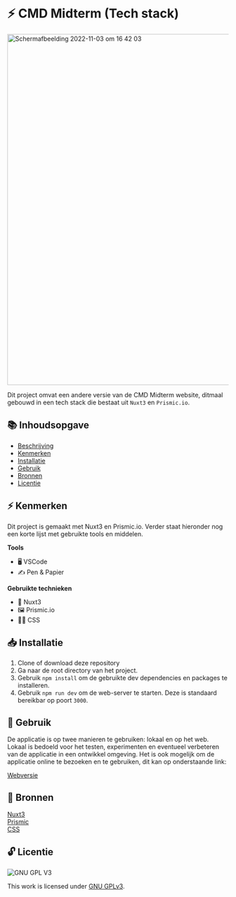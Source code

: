 # ⚡ CMD Midterm (Tech stack)

<img width="800" alt="Schermafbeelding 2022-11-03 om 16 42 03" src="https://user-images.githubusercontent.com/45170095/199767105-61408413-58ae-4293-aeef-dfe5e7c48306.png">

Dit project omvat een andere versie van de CMD Midterm website, ditmaal gebouwd in een tech stack die bestaat uit `Nuxt3` en `Prismic.io`.

## 📚 Inhoudsopgave

  * [Beschrijving](#beschrijving)
  * [Kenmerken](#kenmerken)
  * [Installatie](#installatie)
  * [Gebruik](#gebruik)
  * [Bronnen](#bronnen)
  * [Licentie](#licentie)
  
## ⚡ Kenmerken

Dit project is gemaakt met Nuxt3 en Prismic.io. Verder staat hieronder nog een korte lijst met gebruikte tools en middelen.

**Tools**

- 🖥️ VSCode
- ✍ Pen & Papier

**Gebruikte technieken**

- 🚀 Nuxt3
- 🖼 Prismic.io
- 💅🏼 CSS


## 📥 Installatie

1. Clone of download deze repository
2. Ga naar de root directory van het project.
3. Gebruik `npm install` om de gebruikte dev dependencies en packages te installeren.
4. Gebruik `npm run dev` om de web-server te starten. Deze is standaard bereikbar op poort `3000`.


## 🔨 Gebruik

De applicatie is op twee manieren te gebruiken: lokaal en op het web. Lokaal is bedoeld voor het testen, experimenten en eventueel verbeteren van de applicatie in een ontwikkel omgeving. Het is ook mogelijk om de applicatie online te bezoeken en te gebruiken, dit kan op onderstaande link:

[Webversie](https://lose-your-head-the-client-case-eight.vercel.app/)

## 📖 Bronnen

[Nuxt3](https://v3.nuxtjs.org/)
<br>
[Prismic](https://prismic.io/)
<br>
[CSS](https://developer.mozilla.org/en-US/docs/Web/CSS)

## 🔓 Licentie

![GNU GPL V3](https://www.gnu.org/graphics/gplv3-127x51.png)

This work is licensed under [GNU GPLv3](./LICENSE).
